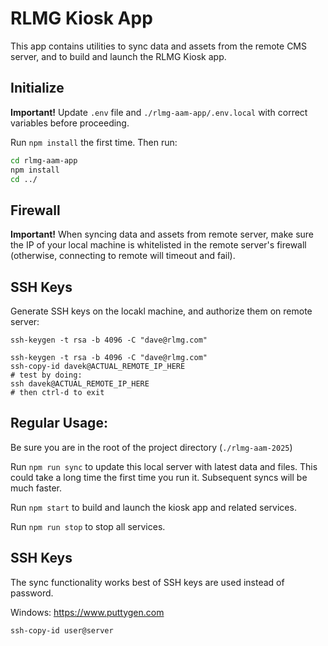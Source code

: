 # RLMG Kiosk App

This app contains utilities to sync data and assets from the remote CMS server, and to build and launch the RLMG Kiosk app.

## Initialize

**Important!** Update `.env` file and `./rlmg-aam-app/.env.local` with correct variables before proceeding.

Run `npm install` the first time. Then run:

```sh
cd rlmg-aam-app
npm install
cd ../
```

## Firewall

**Important!** When syncing data and assets from remote server, make sure the IP of your local machine is whitelisted in the remote server's firewall (otherwise, connecting to remote will timeout and fail).

## SSH Keys

Generate SSH keys on the locakl machine, and authorize them on remote server:

```shell
ssh-keygen -t rsa -b 4096 -C "dave@rlmg.com"
```

```shell
ssh-keygen -t rsa -b 4096 -C "dave@rlmg.com"
ssh-copy-id davek@ACTUAL_REMOTE_IP_HERE
# test by doing:
ssh davek@ACTUAL_REMOTE_IP_HERE
# then ctrl-d to exit
```

## Regular Usage:

Be sure you are in the root of the project directory (`./rlmg-aam-2025`)

Run `npm run sync` to update this local server with latest data and files. This could take a long time the first time you run it. Subsequent syncs will be much faster.

Run `npm start` to build and launch the kiosk app and related services.

Run `npm run stop` to stop all services.

## SSH Keys

The sync functionality works best of SSH keys are used instead of password.

Windows: https://www.puttygen.com

`ssh-copy-id user@server`